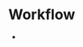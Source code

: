 # Workflow

* [https://github.com/Shachar297/Ldap-GoogleAuth/blob/master/server/requirements/dependecies.sh]: (Link)
